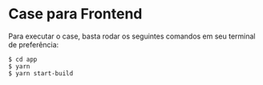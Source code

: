 # Case para Frontend

Para executar o case, basta rodar os seguintes comandos em seu terminal de preferência:

```shell
$ cd app
$ yarn
$ yarn start-build
```
